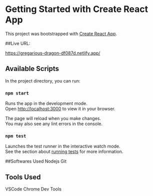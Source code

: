 # Getting Started with Create React App

This project was bootstrapped with [Create React App](https://github.com/facebook/create-react-app).

##Live URL: 

https://gregarious-dragon-df087d.netlify.app/

## Available Scripts

In the project directory, you can run:

### `npm start`

Runs the app in the development mode.\
Open [http://localhost:3000](http://localhost:3000) to view it in your browser.

The page will reload when you make changes.\
You may also see any lint errors in the console.

### `npm test`

Launches the test runner in the interactive watch mode.\
See the section about [running tests](https://facebook.github.io/create-react-app/docs/running-tests) for more information.

##Softwares Used
Nodejs
Git

## Tools Used
VSCode
Chrome Dev Tools



